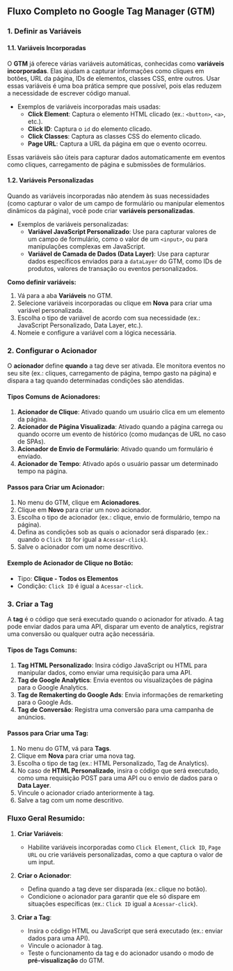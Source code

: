 ## **Fluxo Completo no Google Tag Manager (GTM)**


### **1. Definir as Variáveis**

#### **1.1. Variáveis Incorporadas**
O **GTM** já oferece várias variáveis automáticas, conhecidas como **variáveis incorporadas**. Elas ajudam a capturar informações como cliques em botões, URL da página, IDs de elementos, classes CSS, entre outros. Usar essas variáveis é uma boa prática sempre que possível, pois elas reduzem a necessidade de escrever código manual.

- Exemplos de variáveis incorporadas mais usadas:
  - **Click Element**: Captura o elemento HTML clicado (ex.: `<button>`, `<a>`, etc.).
  - **Click ID**: Captura o `id` do elemento clicado.
  - **Click Classes**: Captura as classes CSS do elemento clicado.
  - **Page URL**: Captura a URL da página em que o evento ocorreu.
  
Essas variáveis são úteis para capturar dados automaticamente em eventos como cliques, carregamento de página e submissões de formulários.

#### **1.2. Variáveis Personalizadas**
Quando as variáveis incorporadas não atendem às suas necessidades (como capturar o valor de um campo de formulário ou manipular elementos dinâmicos da página), você pode criar **variáveis personalizadas**.

- Exemplos de variáveis personalizadas:
  - **Variável JavaScript Personalizado**: Use para capturar valores de um campo de formulário, como o valor de um `<input>`, ou para manipulações complexas em JavaScript.
  - **Variável de Camada de Dados (Data Layer)**: Use para capturar dados específicos enviados para a `dataLayer` do GTM, como IDs de produtos, valores de transação ou eventos personalizados.

**Como definir variáveis:**
1. Vá para a aba **Variáveis** no GTM.
2. Selecione variáveis incorporadas ou clique em **Nova** para criar uma variável personalizada.
3. Escolha o tipo de variável de acordo com sua necessidade (ex.: JavaScript Personalizado, Data Layer, etc.).
4. Nomeie e configure a variável com a lógica necessária.


### **2. Configurar o Acionador**

O **acionador** define **quando** a tag deve ser ativada. Ele monitora eventos no seu site (ex.: cliques, carregamento de página, tempo gasto na página) e dispara a tag quando determinadas condições são atendidas.

#### **Tipos Comuns de Acionadores:**
1. **Acionador de Clique**: Ativado quando um usuário clica em um elemento da página.
2. **Acionador de Página Visualizada**: Ativado quando a página carrega ou quando ocorre um evento de histórico (como mudanças de URL no caso de SPAs).
3. **Acionador de Envio de Formulário**: Ativado quando um formulário é enviado.
4. **Acionador de Tempo**: Ativado após o usuário passar um determinado tempo na página.

#### **Passos para Criar um Acionador:**
1. No menu do GTM, clique em **Acionadores**.
2. Clique em **Novo** para criar um novo acionador.
3. Escolha o tipo de acionador (ex.: clique, envio de formulário, tempo na página).
4. Defina as condições sob as quais o acionador será disparado (ex.: quando o `Click ID` for igual a `Acessar-click`).
5. Salve o acionador com um nome descritivo.

#### **Exemplo de Acionador de Clique no Botão:**
- Tipo: **Clique - Todos os Elementos**
- Condição: `Click ID` é igual a `Acessar-click`.


### **3. Criar a Tag**

A **tag** é o código que será executado quando o acionador for ativado. A tag pode enviar dados para uma API, disparar um evento de analytics, registrar uma conversão ou qualquer outra ação necessária.

#### **Tipos de Tags Comuns:**
1. **Tag HTML Personalizado**: Insira código JavaScript ou HTML para manipular dados, como enviar uma requisição para uma API.
2. **Tag de Google Analytics**: Envia eventos ou visualizações de página para o Google Analytics.
3. **Tag de Remakerting do Google Ads**: Envia informações de remarketing para o Google Ads.
4. **Tag de Conversão**: Registra uma conversão para uma campanha de anúncios.

#### **Passos para Criar uma Tag:**
1. No menu do GTM, vá para **Tags**.
2. Clique em **Nova** para criar uma nova tag.
3. Escolha o tipo de tag (ex.: HTML Personalizado, Tag de Analytics).
4. No caso de **HTML Personalizado**, insira o código que será executado, como uma requisição POST para uma API ou o envio de dados para o **Data Layer**.
5. Vincule o acionador criado anteriormente à tag.
6. Salve a tag com um nome descritivo.

### **Fluxo Geral Resumido:**

1. **Criar Variáveis**:
   - Habilite variáveis incorporadas como `Click Element`, `Click ID`, `Page URL` ou crie variáveis personalizadas, como a que captura o valor de um input.
   
2. **Criar o Acionador**:
   - Defina quando a tag deve ser disparada (ex.: clique no botão).
   - Condicione o acionador para garantir que ele só dispare em situações específicas (ex.: `Click ID` igual a `Acessar-click`).

3. **Criar a Tag**:
   - Insira o código HTML ou JavaScript que será executado (ex.: enviar dados para uma API).
   - Vincule o acionador à tag.
   - Teste o funcionamento da tag e do acionador usando o modo de **pré-visualização** do GTM.


